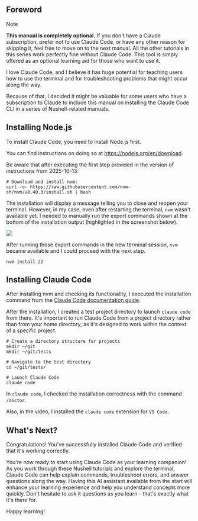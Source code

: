 ## Foreword

> [!NOTE]
> **This manual is completely optional.** If you don't have a Claude subscription, prefer not to use Claude Code, or have any other reason for skipping it, feel free to move on to the next manual. All the other tutorials in this series work perfectly fine without Claude Code. This tool is simply offered as an optional learning aid for those who want to use it.

I love Claude Code, and I believe it has huge potential for teaching users how to use the terminal and for troubleshooting problems that might occur along the way.

Because of that, I decided it might be valuable for some users who have a subscription to Claude to include this manual on installing the Claude Code CLI in a series of Nushell-related manuals.

## Installing Node.js

To install Claude Code, you need to install Node.js first.

You can find instructions on doing so at https://nodejs.org/en/download.

Be aware that after executing the first step provided in the version of instructions from 2025-10-13:

```
# Download and install nvm:
curl -o- https://raw.githubusercontent.com/nvm-sh/nvm/v0.40.3/install.sh | bash
```

The installation will display a message telling you to close and reopen your terminal. However, in my case, even after restarting the terminal, `nvm` wasn't available yet. I needed to manually run the export commands shown at the bottom of the installation output (highlighted in the screenshot below).

![](media/nvm-preparations.png)

After running those export commands in the new terminal session, `nvm` became available and I could proceed with the next step.

```
nvm install 22
```

## Installing Claude Code

After installing nvm and checking its functionality, I executed the installation command from the [Claude Code documentation guide](https://docs.claude.com/en/docs/claude-code/setup).

After the installation, I created a test project directory to launch `claude code` from there. It's important to run Claude Code from a project directory rather than from your home directory, as it's designed to work within the context of a specific project.

```
# Create a directory structure for projects
mkdir ~/git
mkdir ~/git/tests

# Navigate to the test directory
cd ~/git/tests/

# Launch Claude Code
claude code
```

In `claude code`, I checked the installation correctness with the command `/doctor`.

Also, in the video, I installed the `claude code` extension for `VS Code`.

## What's Next?

Congratulations! You've successfully installed Claude Code and verified that it's working correctly.

You're now ready to start using Claude Code as your learning companion! As you work through these Nushell tutorials and explore the terminal, Claude Code can help explain commands, troubleshoot errors, and answer questions along the way. Having this AI assistant available from the start will enhance your learning experience and help you understand concepts more quickly. Don't hesitate to ask it questions as you learn - that's exactly what it's there for.

Happy learning!
